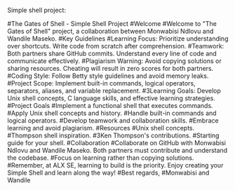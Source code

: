Simple shell project:

#The Gates of Shell - Simple Shell Project #Welcome #Welcome to "The Gates of Shell" project, a collaboration between Monwabisi Ndlovu and Wandile Maseko.
#Key Guidelines #Learning Focus: Prioritize understanding over shortcuts. Write code from scratch after comprehension. #Teamwork: Both partners share GitHub commits. Understand every line of code and communicate effectively. #Plagiarism Warning: Avoid copying solutions or sharing resources. Cheating will result in zero scores for both partners. #Coding Style: Follow Betty style guidelines and avoid memory leaks. #Project Scope: Implement built-in commands, logical operators, separators, aliases, and variable replacement. #3Learning Goals: Develop Unix shell concepts, C language skills, and effective learning strategies. #Project Goals #Implement a functional shell that executes commands. #Apply Unix shell concepts and history. #Handle built-in commands and logical operators. #Develop teamwork and collaboration skills. #Embrace learning and avoid plagiarism. #Resources #Unix shell concepts. #Thompson shell inspiration. #3Ken Thompson's contributions. #Starting guide for your shell. #Collaboration #Collaborate on GitHub with Monwabisi Ndlovu and Wandile Maseko. Both partners must contribute and understand the codebase. #Focus on learning rather than copying solutions.
#Remember, at ALX SE, learning to build is the priority. Enjoy creating your Simple Shell and learn along the way!
#Best regards, #Monwabisi and Wandile
